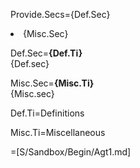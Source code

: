 Provide.Secs={Def.Sec}<li>{Misc.Sec}

Def.Sec=<b>{Def.Ti}</b><br>{Def.sec}

Misc.Sec=<b>{Misc.Ti}</b><br>{Misc.sec}

Def.Ti=Definitions

Misc.Ti=Miscellaneous

=[S/Sandbox/Begin/Agt1.md]

